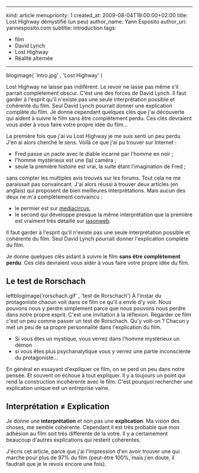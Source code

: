 -----
kind: article
menupriority: 1
created_at: 2009-08-04T19:00:00+02:00
title: Lost Highway démystifié (un peu)
author_name: Yann Esposito
author_uri: yannesposito.com
subtitle: introduction
tags:
  - film
  - David Lynch
  - Lost Highway
  - Réalité alternée

-----

blogimage( 'intro.jpg' , 'Lost Highway' )

<div class="intro">
Lost Highway ne laisse pas indiférent. Le revoir ne lasse pas même s'il parrait complètement obscur. 
C'est une des forces de David Lynch.
Il faut garder à l'esprit qu'il n'existe pas une seule interprétation possible et cohérente du film. 
Seul David Lynch pourrait donner une explication complète du film. 
Je donne cependant quelques clés que j'ai découverte qui aident à suivre le film sans être complètement perdu. 
Ces clés devraient vous aider à vous faire votre propre idée du film...
</div>

La première fois que j'ai vu Lost Highway je me suis senti un peu perdu.
J'en ai alors cherché le sens. Voilà ce que j'ai pu trouver sur Internet :

  - Fred passe un pacte avec le diable incarné par l'homme en noir ;
  - l'homme mystérieux est une (la) caméra ;
  - seule la première histoire est vrai, la suite étant l'imagination de Fred ;

sans compter les multiples avis trouvés sur les forums. Tout cela ne me paraissait pas convaincant.
J'ai alors réussi à trouver deux articles (en anglais) qui proposent de bien meilleures interprétations. Mais aucun des deux ne m'a complètement convaincu :

- le permier est sur [mediacircus](http://www.mediacircus.net/lh.html),
- le second qui développe presque la même interprétation que la première est vraiment très détaillé sur [jasonweb](http://www.jasonsweb.com/LostHighway/main.htm).

Il faut garder à l'esprit qu'il n'existe pas une seule interprétation possible et cohérente du film. Seul David Lynch pourrait donner l'explication complète du film.

Je donne quelques clés aidant à suivre le film **sans être complètement perdu**.
Ces clés devraient vous aider à vous faire votre propre idée du film.


## Le test de Rorschach

leftblogimage('rorschach.gif' , 'test de Rorschach')
À l'instar du protagoniste chacun voit dans ce film ce qu'il a envie d'y voir. Nous pouvons nous y perdre simplement parce que nous pouvons nous perdre dans notre propre esprit. C'est une invitation à la réflexion. Regarder ce film c'est un peu comme passer un test de Rorschach. Qu'y voit-on ? Chacun y met un peu de sa propre personnalité dans l'explication du film.

  - Si vous êtes un mystique, vous verrez dans l'homme mystérieux un démon
  - si vous êtes plus psychanalytique vous y verrez une partie inconsciente du protagoniste...

En général en essayant d'expliquer ce film, on se perd un peu dans notre pensée. Et souvent on échoue à tout expliquer. Il y a toujours un point qui rend la construction incohérente avec le film. C'est pourquoi rechercher une explication unique est un entreprise vaine.

## Interprétation &ne; Explication

Je donne une **interprétation** et non pas une **explication**. Ma vision des choses, me semble cohérente. Cependant il est très probable que mon adhésion au film soit très différente de la votre. 
Il y a certainement beaucoup d'autres explications qui restent cohérentes. 

J'écris cet article, parce que j'ai l'impression d'en avoir trouver une qui marche pour plus de 97% du film (peut-être 100%, mais j'en doute, il faudrait que je le revois encore une fois).
